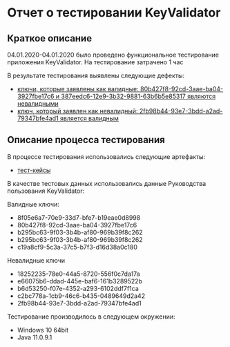 # Отчет о тестировании KeyValidator

## Краткое описание

04.01.2020-04.01.2020 было проведено функциональное тестирование приложения KeyValidator.
На тестирование затрачено 1 час

В результате тестирования выявлены следующие дефекты:
* [ключи, которые заявлены как валидные: 80b427f8-92cd-3aae-ba04-3927fbe17c6 и 387eedc6-12e9-3b32-9881-63b6b5e85317 являются невалидными](https://github.com/helenkhim/fisthomework1.1/issues/1)
* [ключ, который заявлен как невалидный: 2fb98b44-93e7-3bdd-a2ad-79347bfe4ad1 является валидным](https://github.com/helenkhim/fisthomework1.1/issues/1)

## Описание процесса тестирования

В процессе тестирования использовались следующие артефакты:
* [тест-кейсы](https://docs.google.com/spreadsheets/d/1vkrzOQBeilr_rx7Muua-NBfpaeQyQOGCs8SPFec6nAQ/edit?usp=sharing)


В качестве тестовых данных использовались данные Руководства пользования KeyValidator:

Валидные ключи:

 * 8f05e6a7-70e9-33d7-bfe7-b19eae0d8998
 * 80b427f8-92cd-3aae-ba04-3927fbe17c6
 * b295bc63-9f03-3b4b-af80-969b39f8c262
 * b295bc63-9f03-3b4b-af80-969b39f8c262
 * c19a8cf9-5c3a-37c5-b7f3-d16d38a0c180

Невалидные ключи

 * 18252235-78e0-44a5-8720-556f0c7da17a
 * e66075b6-ddad-445e-baf6-161b3289522b
 * b6d53250-f07e-4352-a293-6102ddf7f1ca
 * c2bc778a-1cb9-46c6-b435-0489649d2a42
 * 2fb98b44-93e7-3bdd-a2ad-79347bfe4ad1
 
 Тестирование производилось в следующем окружении:
* Windows 10 64bit
* Java 11.0.9.1
